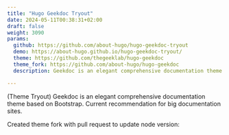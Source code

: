 ```yaml
---
title: "Hugo Geekdoc Tryout"
date: 2024-05-11T00:38:31+02:00
draft: false
weight: 3090
params:
  github: https://github.com/about-hugo/hugo-geekdoc-tryout
  demo: https://about-hugo.github.io/hugo-geekdoc-tryout/
  theme: https://github.com/thegeeklab/hugo-geekdoc
  theme_fork: https://github.com/about-hugo/hugo-geekdoc
  description: Geekdoc is an elegant comprehensive documentation theme based on Bootstrap.

---
```

(Theme Tryout) 
Geekdoc is an elegant comprehensive documentation theme based on Bootstrap.
Current recommendation for big documentation sites.

Created theme fork with pull request to update node version:

